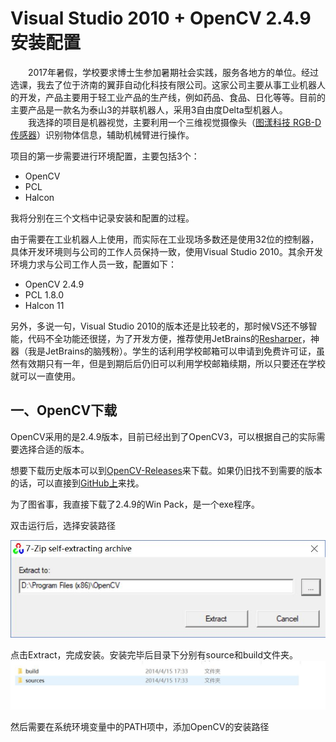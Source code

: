 # Visual Studio 2010 + OpenCV 2.4.9 安装配置

&emsp;&emsp;2017年暑假，学校要求博士生参加暑期社会实践，服务各地方的单位。经过选课，我去了位于济南的翼菲自动化科技有限公司。这家公司主要从事工业机器人的开发，产品主要用于轻工业产品的生产线，例如药品、食品、日化等等。目前的主要产品是一款名为泰山3的并联机器人，采用3自由度Delta型机器人。  
&emsp;&emsp;我选择的项目是机器视觉，主要利用一个三维视觉摄像头（[图漾科技 RGB-D 传感器](http://www.percipio.xyz/rgbd/)）识别物体信息，辅助机械臂进行操作。  

项目的第一步需要进行环境配置，主要包括3个：
- OpenCV
- PCL
- Halcon

我将分别在三个文档中记录安装和配置的过程。

由于需要在工业机器人上使用，而实际在工业现场多数还是使用32位的控制器，具体开发环境则与公司的工作人员保持一致，使用Visual Studio 2010。其余开发环境力求与公司工作人员一致，配置如下：
- OpenCV 2.4.9
- PCL 1.8.0
- Halcon 11

另外，多说一句，Visual Studio 2010的版本还是比较老的，那时候VS还不够智能，代码不全功能还很搓，为了开发方便，推荐使用JetBrains的[Resharper](https://www.jetbrains.com/resharper-cpp/)，神器（我是JetBrains的脑残粉）。学生的话利用学校邮箱可以申请到免费许可证，虽然有效期只有一年，但是到期后后仍旧可以利用学校邮箱续期，所以只要还在学校就可以一直使用。

## 一、OpenCV下载

OpenCV采用的是2.4.9版本，目前已经出到了OpenCV3，可以根据自己的实际需要选择合适的版本。

想要下载历史版本可以到[OpenCV-Releases](http://opencv.org/releases.html)来下载。如果仍旧找不到需要的版本的话，可以直接到[GitHub上](https://github.com/opencv/opencv/releases)来找。

为了图省事，我直接下载了2.4.9的Win Pack，是一个exe程序。

双击运行后，选择安装路径

![opencvinstall](opencv_install.jpg)

点击Extract，完成安装。安装完毕后目录下分别有source和build文件夹。
![opencvinstalldir](opencv_install2.jpg)

然后需要在系统环境变量中的PATH项中，添加OpenCV的安装路径




